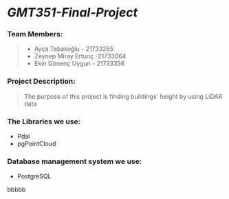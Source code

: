 # *GMT351-Final-Project*
### Team Members:
 > - Ayça Tabakoğlu - 21733265
 > - Zeynep Miray Ertunç -21733064
 > - Ekin Gönenç Uygun - 21733356
  
 ### Project Description: 
> The purpose of this project is finding buildings' height by using LiDAR data

### The Libraries we use: 
- Pdal
- pgPointCloud

 ### Database management system  we use:
 - PostgreSQL

bbbbb

